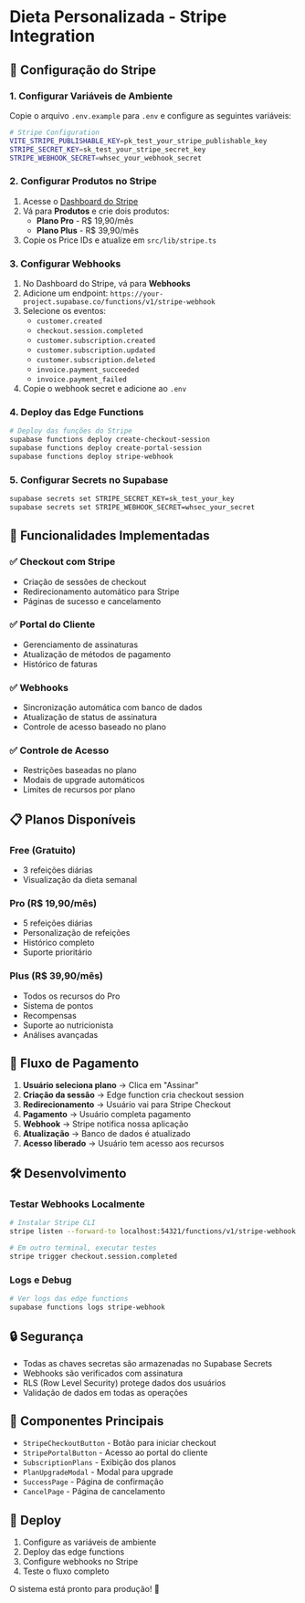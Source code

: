 # Dieta Personalizada - Stripe Integration

## 🚀 Configuração do Stripe

### 1. Configurar Variáveis de Ambiente

Copie o arquivo `.env.example` para `.env` e configure as seguintes variáveis:

```bash
# Stripe Configuration
VITE_STRIPE_PUBLISHABLE_KEY=pk_test_your_stripe_publishable_key
STRIPE_SECRET_KEY=sk_test_your_stripe_secret_key
STRIPE_WEBHOOK_SECRET=whsec_your_webhook_secret
```

### 2. Configurar Produtos no Stripe

1. Acesse o [Dashboard do Stripe](https://dashboard.stripe.com)
2. Vá para **Produtos** e crie dois produtos:
   - **Plano Pro** - R$ 19,90/mês
   - **Plano Plus** - R$ 39,90/mês
3. Copie os Price IDs e atualize em `src/lib/stripe.ts`

### 3. Configurar Webhooks

1. No Dashboard do Stripe, vá para **Webhooks**
2. Adicione um endpoint: `https://your-project.supabase.co/functions/v1/stripe-webhook`
3. Selecione os eventos:
   - `customer.created`
   - `checkout.session.completed`
   - `customer.subscription.created`
   - `customer.subscription.updated`
   - `customer.subscription.deleted`
   - `invoice.payment_succeeded`
   - `invoice.payment_failed`
4. Copie o webhook secret e adicione ao `.env`

### 4. Deploy das Edge Functions

```bash
# Deploy das funções do Stripe
supabase functions deploy create-checkout-session
supabase functions deploy create-portal-session
supabase functions deploy stripe-webhook
```

### 5. Configurar Secrets no Supabase

```bash
supabase secrets set STRIPE_SECRET_KEY=sk_test_your_key
supabase secrets set STRIPE_WEBHOOK_SECRET=whsec_your_secret
```

## 🔧 Funcionalidades Implementadas

### ✅ Checkout com Stripe
- Criação de sessões de checkout
- Redirecionamento automático para Stripe
- Páginas de sucesso e cancelamento

### ✅ Portal do Cliente
- Gerenciamento de assinaturas
- Atualização de métodos de pagamento
- Histórico de faturas

### ✅ Webhooks
- Sincronização automática com banco de dados
- Atualização de status de assinatura
- Controle de acesso baseado no plano

### ✅ Controle de Acesso
- Restrições baseadas no plano
- Modais de upgrade automáticos
- Limites de recursos por plano

## 📋 Planos Disponíveis

### Free (Gratuito)
- 3 refeições diárias
- Visualização da dieta semanal

### Pro (R$ 19,90/mês)
- 5 refeições diárias
- Personalização de refeições
- Histórico completo
- Suporte prioritário

### Plus (R$ 39,90/mês)
- Todos os recursos do Pro
- Sistema de pontos
- Recompensas
- Suporte ao nutricionista
- Análises avançadas

## 🔄 Fluxo de Pagamento

1. **Usuário seleciona plano** → Clica em "Assinar"
2. **Criação da sessão** → Edge function cria checkout session
3. **Redirecionamento** → Usuário vai para Stripe Checkout
4. **Pagamento** → Usuário completa pagamento
5. **Webhook** → Stripe notifica nossa aplicação
6. **Atualização** → Banco de dados é atualizado
7. **Acesso liberado** → Usuário tem acesso aos recursos

## 🛠️ Desenvolvimento

### Testar Webhooks Localmente

```bash
# Instalar Stripe CLI
stripe listen --forward-to localhost:54321/functions/v1/stripe-webhook

# Em outro terminal, executar testes
stripe trigger checkout.session.completed
```

### Logs e Debug

```bash
# Ver logs das edge functions
supabase functions logs stripe-webhook
```

## 🔒 Segurança

- Todas as chaves secretas são armazenadas no Supabase Secrets
- Webhooks são verificados com assinatura
- RLS (Row Level Security) protege dados dos usuários
- Validação de dados em todas as operações

## 📱 Componentes Principais

- `StripeCheckoutButton` - Botão para iniciar checkout
- `StripePortalButton` - Acesso ao portal do cliente
- `SubscriptionPlans` - Exibição dos planos
- `PlanUpgradeModal` - Modal para upgrade
- `SuccessPage` - Página de confirmação
- `CancelPage` - Página de cancelamento

## 🚀 Deploy

1. Configure as variáveis de ambiente
2. Deploy das edge functions
3. Configure webhooks no Stripe
4. Teste o fluxo completo

O sistema está pronto para produção! 🎉
